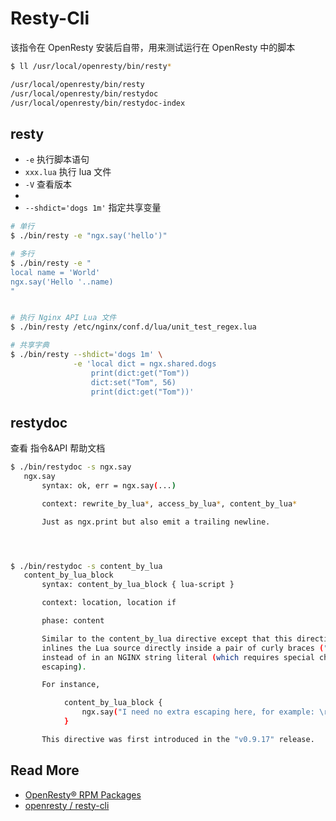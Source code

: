 # Resty-Cli

该指令在 OpenResty 安装后自带，用来测试运行在 OpenResty 中的脚本

```bash
$ ll /usr/local/openresty/bin/resty*

/usr/local/openresty/bin/resty
/usr/local/openresty/bin/restydoc
/usr/local/openresty/bin/restydoc-index
```



## resty

- `-e` 执行脚本语句
- `xxx.lua` 执行 lua 文件
- `-V` 查看版本
- 
- `--shdict='dogs 1m'` 指定共享变量

```bash
# 单行
$ ./bin/resty -e "ngx.say('hello')"

# 多行
$ ./bin/resty -e "                 
local name = 'World'
ngx.say('Hello '..name)
"


# 执行 Nginx API Lua 文件
$ ./bin/resty /etc/nginx/conf.d/lua/unit_test_regex.lua 

# 共享字典
$ ./bin/resty --shdict='dogs 1m' \
              -e 'local dict = ngx.shared.dogs
                  print(dict:get("Tom"))
                  dict:set("Tom", 56)
                  print(dict:get("Tom"))'
```



## restydoc

查看 指令&API 帮助文档

```bash
$ ./bin/restydoc -s ngx.say
   ngx.say
       syntax: ok, err = ngx.say(...)

       context: rewrite_by_lua*, access_by_lua*, content_by_lua*

       Just as ngx.print but also emit a trailing newline.




$ ./bin/restydoc -s content_by_lua
   content_by_lua_block
       syntax: content_by_lua_block { lua-script }

       context: location, location if

       phase: content

       Similar to the content_by_lua directive except that this directive
       inlines the Lua source directly inside a pair of curly braces ("{}")
       instead of in an NGINX string literal (which requires special character
       escaping).

       For instance,

            content_by_lua_block {
                ngx.say("I need no extra escaping here, for example: \r\nblah")
            }

       This directive was first introduced in the "v0.9.17" release.
```





## Read More

- [OpenResty® RPM Packages](https://openresty.org/en/rpm-packages.html)
- [openresty / resty-cli](https://github.com/openresty/resty-cli)